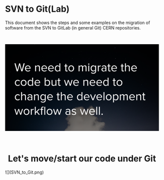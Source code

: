 # SVN to Git(Lab)

<p>This document shows the steps and some examples on the migration of software from the SVN to GitLab (in general Git) CERN repositories.</p>
<br>

![](pictures/intro_pic.png)

<br>

<CENTER><h1>Let's move/start our code under Git</h1></CENTER>
![](SVN_to_Git.png)

<br>
